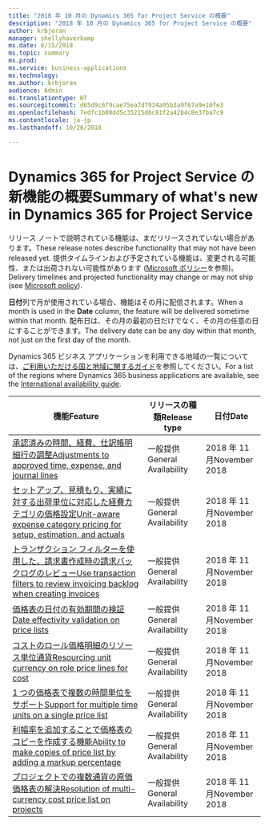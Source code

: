 ```yaml
---
title: "2018 年 10 月の Dynamics 365 for Project Service の概要"
description: "2018 年 10 月の Dynamics 365 for Project Service の概要"
author: krbjoran
manager: shellyhaverkamp
ms.date: 8/15/2018
ms.topic: summary
ms.prod: 
ms.service: business-applications
ms.technology: 
ms.author: krbjoran
audience: Admin
ms.translationtype: HT
ms.sourcegitcommit: d65d9c6f9cae75ea7d7934a95b3a9f67a9e10fe3
ms.openlocfilehash: 7edfc1b80dd5c35215d6c81f2a42b4c8e37ba7c9
ms.contentlocale: ja-jp
ms.lasthandoff: 10/26/2018

---
```

#  <a name="summary-of-whats-new-in-dynamics-365-for-project-service"></a><span data-ttu-id="f9554-103">Dynamics 365 for Project Service の新機能の概要</span><span class="sxs-lookup"><span data-stu-id="f9554-103">Summary of what's new in Dynamics 365 for Project Service</span></span>

<span data-ttu-id="f9554-104">リリース ノートで説明されている機能は、まだリリースされていない場合があります。</span><span class="sxs-lookup"><span data-stu-id="f9554-104">These release notes describe functionality that may not have been released yet.</span></span> <span data-ttu-id="f9554-105">提供タイムラインおよび予定されている機能は、変更される可能性、または出荷されない可能性があります ([Microsoft ポリシー](https://go.microsoft.com/fwlink/p/?linkid=2007332)を参照)。</span><span class="sxs-lookup"><span data-stu-id="f9554-105">Delivery timelines and projected functionality may change or may not ship (see [Microsoft policy](https://go.microsoft.com/fwlink/p/?linkid=2007332)).</span></span>

<span data-ttu-id="f9554-106">**日付**列で月が使用されている場合、機能はその月に配信されます。</span><span class="sxs-lookup"><span data-stu-id="f9554-106">When a month is used in the **Date** column, the feature will be delivered sometime within that month.</span></span> <span data-ttu-id="f9554-107">配布日は、その月の最初の日だけでなく、その月の任意の日にすることができます。</span><span class="sxs-lookup"><span data-stu-id="f9554-107">The delivery date can be any day within that month, not just on the first day of the month.</span></span>

<span data-ttu-id="f9554-108">Dynamics 365 ビジネス アプリケーションを利用できる地域の一覧については、[ご利用いただける国と地域に関するガイド](https://aka.ms/dynamics_365_international_availability_deck)を参照してください。</span><span class="sxs-lookup"><span data-stu-id="f9554-108">For a list of the regions where Dynamics 365 business applications are available, see the [International availability guide](https://aka.ms/dynamics_365_international_availability_deck).</span></span> 


| <span data-ttu-id="f9554-109">機能</span><span class="sxs-lookup"><span data-stu-id="f9554-109">Feature</span></span>                                                                                                                                                                                                 | <span data-ttu-id="f9554-110">リリースの種類</span><span class="sxs-lookup"><span data-stu-id="f9554-110">Release type</span></span> | <span data-ttu-id="f9554-111">日付</span><span class="sxs-lookup"><span data-stu-id="f9554-111">Date</span></span> |
|---------------------------------------------------------------------------------------------------------------------------------------------------------------------------------------------------------|--------------|----------------------|
| [<span data-ttu-id="f9554-112">承認済みの時間、経費、仕訳帳明細行の調整</span><span class="sxs-lookup"><span data-stu-id="f9554-112">Adjustments   to approved time, expense, and journal lines</span></span>](../project-service/customer-driven-enhancements/adjustments-approved-time-expense-journal-lines.md)                                       | <span data-ttu-id="f9554-113">一般提供</span><span class="sxs-lookup"><span data-stu-id="f9554-113">General Availability</span></span>           | <span data-ttu-id="f9554-114">2018 年 11 月</span><span class="sxs-lookup"><span data-stu-id="f9554-114">November 2018</span></span>          |
| [<span data-ttu-id="f9554-115">セットアップ、見積もり、実績に対する出荷単位に対応した経費カテゴリの価格設定</span><span class="sxs-lookup"><span data-stu-id="f9554-115">Unit-aware   expense category pricing for setup, estimation, and actuals</span></span>](../project-service/customer-driven-enhancements/unit-aware-expense-category-pricing-setup-estimation-actuals.md)           | <span data-ttu-id="f9554-116">一般提供</span><span class="sxs-lookup"><span data-stu-id="f9554-116">General Availability</span></span>           | <span data-ttu-id="f9554-117">2018 年 11 月</span><span class="sxs-lookup"><span data-stu-id="f9554-117">November 2018</span></span>          |
| [<span data-ttu-id="f9554-118">トランザクション フィルターを使用した、請求書作成時の請求バックログのレビュー</span><span class="sxs-lookup"><span data-stu-id="f9554-118">Use transaction filters to review invoicing backlog when creating invoices</span></span>](../project-service/customer-driven-enhancements/use-transaction-filters-review-invoicing-backlog-creating-invoices.md) | <span data-ttu-id="f9554-119">一般提供</span><span class="sxs-lookup"><span data-stu-id="f9554-119">General Availability</span></span>           | <span data-ttu-id="f9554-120">2018 年 11 月</span><span class="sxs-lookup"><span data-stu-id="f9554-120">November 2018</span></span>          |
| [<span data-ttu-id="f9554-121">価格表の日付の有効期間の検証</span><span class="sxs-lookup"><span data-stu-id="f9554-121">Date effectivity validation on price lists</span></span>](../project-service/customer-driven-enhancements/date-effectivity-validations.md)                                                                       | <span data-ttu-id="f9554-122">一般提供</span><span class="sxs-lookup"><span data-stu-id="f9554-122">General Availability</span></span>           | <span data-ttu-id="f9554-123">2018 年 11 月</span><span class="sxs-lookup"><span data-stu-id="f9554-123">November 2018</span></span>          |
| [<span data-ttu-id="f9554-124">コストのロール価格明細のリソース単位通貨</span><span class="sxs-lookup"><span data-stu-id="f9554-124">Resourcing unit currency on role price lines for cost</span></span>](../project-service/customer-driven-enhancements/resourcing-unit-currency-on-pricelist-lines.md)                                             | <span data-ttu-id="f9554-125">一般提供</span><span class="sxs-lookup"><span data-stu-id="f9554-125">General Availability</span></span>           | <span data-ttu-id="f9554-126">2018 年 11 月</span><span class="sxs-lookup"><span data-stu-id="f9554-126">November 2018</span></span>          |
| [<span data-ttu-id="f9554-127">1 つの価格表で複数の時間単位をサポート</span><span class="sxs-lookup"><span data-stu-id="f9554-127">Support for multiple time units on a single price list</span></span>](../project-service/customer-driven-enhancements/Support-for-timeunit-for-resource-pricing.md)                                              | <span data-ttu-id="f9554-128">一般提供</span><span class="sxs-lookup"><span data-stu-id="f9554-128">General Availability</span></span>           | <span data-ttu-id="f9554-129">2018 年 11 月</span><span class="sxs-lookup"><span data-stu-id="f9554-129">November 2018</span></span>          |
| [<span data-ttu-id="f9554-130">利幅率を追加することで価格表のコピーを作成する機能</span><span class="sxs-lookup"><span data-stu-id="f9554-130">Ability to make copies of price list by adding a markup percentage</span></span>](../project-service/customer-driven-enhancements/Copies-of-price-list-adding-markup.md)                                         | <span data-ttu-id="f9554-131">一般提供</span><span class="sxs-lookup"><span data-stu-id="f9554-131">General Availability</span></span>           | <span data-ttu-id="f9554-132">2018 年 11 月</span><span class="sxs-lookup"><span data-stu-id="f9554-132">November 2018</span></span>          |
| [<span data-ttu-id="f9554-133">プロジェクトでの複数通貨の原価価格表の解決</span><span class="sxs-lookup"><span data-stu-id="f9554-133">Resolution of multi-currency cost price list on projects</span></span>](../project-service/customer-driven-enhancements/Resolution-of-cost-price-list-for-projects.md)                                           | <span data-ttu-id="f9554-134">一般提供</span><span class="sxs-lookup"><span data-stu-id="f9554-134">General Availability</span></span>           | <span data-ttu-id="f9554-135">2018 年 11 月</span><span class="sxs-lookup"><span data-stu-id="f9554-135">November 2018</span></span>          |

